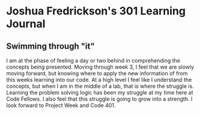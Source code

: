 # Joshua Fredrickson's 301 Learning Journal

## Swimming through "it"

I am at the phase of feeling a day or two behind in comprehending the concepts being presented.  Moving through week 3, I feel that we are slowly moving forward, but knowing where to apply the new information of from this weeks learning into our code.  At a high level I feel like I understand the concepts, but when I am in the middle of a lab, that is where the struggle is.  Learning the problem solving logic has been my struggle at my time here at Code Fellows.  I also feel that this struggle is going to grow into a strength.  I look forward to Project Week and Code 401.